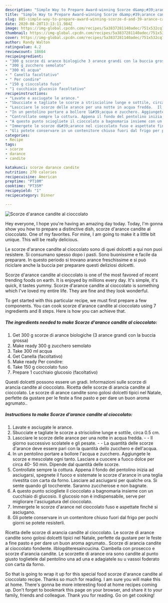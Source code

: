 ```yaml
---
description: "Simple Way to Prepare Award-winning Scorze d&amp;#39;arance candite al cioccolato"
title: "Simple Way to Prepare Award-winning Scorze d&amp;#39;arance candite al cioccolato"
slug: 885-simple-way-to-prepare-award-winning-scorze-d-and-39-arance-candite-al-cioccolato
date: 2020-08-28T13:13:11.984Z
image: https://img-global.cpcdn.com/recipes/5a3837281140adec/751x532cq70/scorze-darance-candite-al-cioccolato-recipe-main-photo.jpg
thumbnail: https://img-global.cpcdn.com/recipes/5a3837281140adec/751x532cq70/scorze-darance-candite-al-cioccolato-recipe-main-photo.jpg
cover: https://img-global.cpcdn.com/recipes/5a3837281140adec/751x532cq70/scorze-darance-candite-al-cioccolato-recipe-main-photo.jpg
author: Randy Walton
ratingvalue: 4.2
reviewcount: 18604
recipeingredient:
- "300 g scorze di arance biologiche 3 arance grandi con la buccia grossa"
- "300 g zucchero semolato"
- "300 ml acqua"
- " Canella facoltativo"
- " Per condire"
- "150 g cioccolato fuso"
- "1 cucchiaio glucosio facoltativo"
recipeinstructions:
- "Lavate e asciugate le arance."
- "Sbucciate e tagliate le scorze a striscioline lunge e sottile, circa 0.5 cm."
- "Lascciare le scorze delle arance per una notte in acqua fredda.  Il giorno successivo scolatele e gli pesate.  La quantità delle scorze d&#39;arance deve essere pari con la quantità dello zucchero e dell&#39;acqua."
- "In un pentolino portare a bollore l&#39;acqua e zucchero. Aggiungete le scorze e mescolate ogni tanto. Lasciare a cuocere a fuoco dolce per circa 40- 50 min. Dipende dal quantità delle scorze."
- "Controllate sempre la cottura. Appena il fondo del pentolino inizia ad asciugarsi, spegnete il fuoco e sistemate le scorze d&#39;arance in una teglia rivestita con carta da forno. Lasciare ad asciugarsi per qualche ora. Si sente quando gli toccherete. Saranno zuccherose e non bagnate."
- "A questo punto sciogliete il cioccolato a bagnomaria insieme con un cucchiaio di glucosio. Il glucosio non è indispensabile, serve per migliorare l&#39;asciugatura del cioccolato."
- "Immergete le scorze d&#39;arance nel cioccolato fuso e aspettate finché si asciugano."
- "Gli potete conservare in un contenitore chiuso fuori dal frigo per pochi giorni se potete resisterli."
categories:
- Recipe
tags:
- scorze
- darance
- candite

katakunci: scorze darance candite 
nutrition: 270 calories
recipecuisine: American
preptime: "PT10M"
cooktime: "PT35M"
recipeyield: "1"
recipecategory: Dinner

---
```



![Scorze d&#39;arance candite al cioccolato](https://img-global.cpcdn.com/recipes/5a3837281140adec/751x532cq70/scorze-darance-candite-al-cioccolato-recipe-main-photo.jpg)

Hey everyone, I hope you're having an amazing day today. Today, I'm gonna show you how to prepare a distinctive dish, scorze d&#39;arance candite al cioccolato. One of my favorites. For mine, I am going to make it a little bit unique. This will be really delicious.

Le scorze d&#39;arance candite al cioccolato sono di quei dolcetti a qui non puoi resistere. Si consumano spesso dopo i pasti. Sono buonissime e facile da preparare. In questo periodo si trovano arance freschissime e si può riciclare anche la buccia per preparare questi deliziosi dolcetti.

Scorze d&#39;arance candite al cioccolato is one of the most favored of recent trending foods on earth. It is enjoyed by millions every day. It's simple, it's quick, it tastes yummy. Scorze d&#39;arance candite al cioccolato is something which I've loved my entire life. They are fine and they look wonderful.


To get started with this particular recipe, we must first prepare a few components. You can cook scorze d&#39;arance candite al cioccolato using 7 ingredients and 8 steps. Here is how you can achieve that.

<!--inarticleads1-->

##### The ingredients needed to make Scorze d&#39;arance candite al cioccolato:

1. Get 300 g scorze di arance biologiche (3 arance grandi con la buccia grossa)
1. Make ready 300 g zucchero semolato
1. Take 300 ml acqua
1. Get  Canella (facoltativo)
1. Make ready  Per condire:
1. Take 150 g cioccolato fuso
1. Prepare 1 cucchiaio glucosio (facoltativo)


Questi dolcetti possono essere un gradi. Informazioni sulle scorze di arancia candite al cioccolato. Ricetta delle scorze di arancia candite al cioccolato. Le scorze di arance candite sono golosi dolcetti tipici nel Natale, perfette da gustare per le feste a fine pasto e per dare un buon aroma agrumato.. 

<!--inarticleads2-->

##### Instructions to make Scorze d&#39;arance candite al cioccolato:

1. Lavate e asciugate le arance.
1. Sbucciate e tagliate le scorze a striscioline lunge e sottile, circa 0.5 cm.
1. Lascciare le scorze delle arance per una notte in acqua fredda. -  - Il giorno successivo scolatele e gli pesate. -  - La quantità delle scorze d&#39;arance deve essere pari con la quantità dello zucchero e dell&#39;acqua.
1. In un pentolino portare a bollore l&#39;acqua e zucchero. Aggiungete le scorze e mescolate ogni tanto. Lasciare a cuocere a fuoco dolce per circa 40- 50 min. Dipende dal quantità delle scorze.
1. Controllate sempre la cottura. Appena il fondo del pentolino inizia ad asciugarsi, spegnete il fuoco e sistemate le scorze d&#39;arance in una teglia rivestita con carta da forno. Lasciare ad asciugarsi per qualche ora. Si sente quando gli toccherete. Saranno zuccherose e non bagnate.
1. A questo punto sciogliete il cioccolato a bagnomaria insieme con un cucchiaio di glucosio. Il glucosio non è indispensabile, serve per migliorare l&#39;asciugatura del cioccolato.
1. Immergete le scorze d&#39;arance nel cioccolato fuso e aspettate finché si asciugano.
1. Gli potete conservare in un contenitore chiuso fuori dal frigo per pochi giorni se potete resisterli.


Ricetta delle scorze di arancia candite al cioccolato. Le scorze di arance candite sono golosi dolcetti tipici nel Natale, perfette da gustare per le feste a fine pasto e per dare un buon aroma agrumato.. Scorze di arancia candite al cioccolato fondente. ilblogditeresaincucina. Ciambella con prosecco e scorze d&#39;arancia candite. Le scorzette di arance ora sono candite al punto giusto toglietele dal pentolino una ad una e adagiatele su u vassoi foderato con carta da forno. 

So that is going to wrap it up for this special food scorze d&#39;arance candite al cioccolato recipe. Thanks so much for reading. I am sure you will make this at home. There's gonna be more interesting food at home recipes coming up. Don't forget to bookmark this page on your browser, and share it to your family, friends and colleague. Thank you for reading. Go on get cooking!

